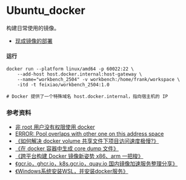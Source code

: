 # Ubuntu_docker

构建日常使用的镜像。

- [现成镜像的部署](https://github.com/feixiao/shell/tree/master/docker)



#### 运行
```shell
docker run --platform linux/amd64 -p 60022:22 \
    --add-host host.docker.internal:host-gateway \
    --name="workbench_2504" -v workbench:/home/frank/workspace \
    -itd -t feixiao/workbench_2504:1.0

# Docker 提供了一个特殊域名 host.docker.internal，指向宿主机的 IP
```

### 参考资料

- [非 root 用户没有权限使用 docker](https://blog.csdn.net/ken1583096683/article/details/82813111)
- [ERROR: Pool overlaps with other one on this address space](http://zizhixiaoshe.com/article/21.html)
- [《如何解决 docker volume 共享文件下项目访问速度极慢?》](https://segmentfault.com/q/1010000011417846)
- [《在 docker 容器中生成 core dump 文件》](https://blog.csdn.net/u013774469/article/details/82427546)
- [《跨平台构建 Docker 镜像新姿势 x86、arm 一把梭》](https://mp.weixin.qq.com/s/okTP4VNXKDvaCIUnJ3hQDQ)
- [《gcr.io，ghcr.io，k8s.gcr.io，quay.io 国内镜像加速服务整理分享》](https://www.nenufm.com/dorthl/291/)
- [《Windows系统安装WSL，并安装docker服务》](https://blog.csdn.net/xiaohuaidan007/article/details/130160286)